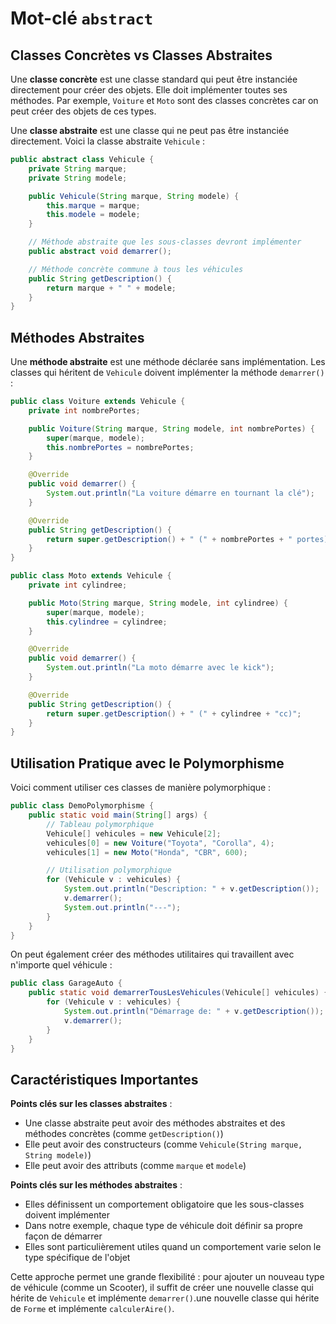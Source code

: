 # Mot-clé `abstract`

## Classes Concrètes vs Classes Abstraites

Une **classe concrète** est une classe standard qui peut être instanciée directement pour créer des objets. Elle doit
implémenter toutes ses méthodes. Par exemple, `Voiture` et `Moto` sont des classes concrètes car on peut créer des
objets de ces types.

Une **classe abstraite** est une classe qui ne peut pas être instanciée directement. Voici la classe abstraite
`Vehicule` :

```java
public abstract class Vehicule {
    private String marque;
    private String modele;

    public Vehicule(String marque, String modele) {
        this.marque = marque;
        this.modele = modele;
    }

    // Méthode abstraite que les sous-classes devront implémenter
    public abstract void demarrer();

    // Méthode concrète commune à tous les véhicules
    public String getDescription() {
        return marque + " " + modele;
    }
}
```

## Méthodes Abstraites

Une **méthode abstraite** est une méthode déclarée sans implémentation. Les classes qui héritent de `Vehicule` doivent
implémenter la méthode `demarrer()` :

```java
public class Voiture extends Vehicule {
    private int nombrePortes;

    public Voiture(String marque, String modele, int nombrePortes) {
        super(marque, modele);
        this.nombrePortes = nombrePortes;
    }

    @Override
    public void demarrer() {
        System.out.println("La voiture démarre en tournant la clé");
    }

    @Override
    public String getDescription() {
        return super.getDescription() + " (" + nombrePortes + " portes)";
    }
}

public class Moto extends Vehicule {
    private int cylindree;

    public Moto(String marque, String modele, int cylindree) {
        super(marque, modele);
        this.cylindree = cylindree;
    }

    @Override
    public void demarrer() {
        System.out.println("La moto démarre avec le kick");
    }

    @Override
    public String getDescription() {
        return super.getDescription() + " (" + cylindree + "cc)";
    }
}
```

## Utilisation Pratique avec le Polymorphisme

Voici comment utiliser ces classes de manière polymorphique :

```java
public class DemoPolymorphisme {
    public static void main(String[] args) {
        // Tableau polymorphique
        Vehicule[] vehicules = new Vehicule[2];
        vehicules[0] = new Voiture("Toyota", "Corolla", 4);
        vehicules[1] = new Moto("Honda", "CBR", 600);

        // Utilisation polymorphique
        for (Vehicule v : vehicules) {
            System.out.println("Description: " + v.getDescription());
            v.demarrer();
            System.out.println("---");
        }
    }
}
```

On peut également créer des méthodes utilitaires qui travaillent avec n'importe quel véhicule :

```java
public class GarageAuto {
    public static void demarrerTousLesVehicules(Vehicule[] vehicules) {
        for (Vehicule v : vehicules) {
            System.out.println("Démarrage de: " + v.getDescription());
            v.demarrer();
        }
    }
}
```

## Caractéristiques Importantes

**Points clés sur les classes abstraites** :

- Une classe abstraite peut avoir des méthodes abstraites et des méthodes concrètes (comme `getDescription()`)
- Elle peut avoir des constructeurs (comme `Vehicule(String marque, String modele)`)
- Elle peut avoir des attributs (comme `marque` et `modele`)

**Points clés sur les méthodes abstraites** :

- Elles définissent un comportement obligatoire que les sous-classes doivent implémenter
- Dans notre exemple, chaque type de véhicule doit définir sa propre façon de démarrer
- Elles sont particulièrement utiles quand un comportement varie selon le type spécifique de l'objet

Cette approche permet une grande flexibilité : pour ajouter un nouveau type de véhicule (comme un Scooter), il suffit de
créer une nouvelle classe qui hérite de `Vehicule` et implémente `demarrer()`.une nouvelle classe qui hérite de `Forme`
et implémente `calculerAire()`.